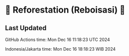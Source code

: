 
# 🌳 Reforestation (Reboisasi) 🌲

## Last Updated

GitHub Actions time: Mon Dec 16 11:18:23 UTC 2024

Indonesia/Jakarta time: Mon Dec 16 18:18:23 WIB 2024

